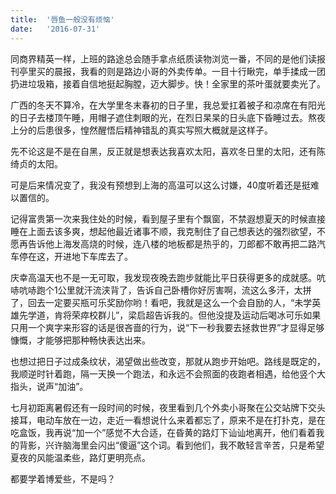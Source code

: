 ```yaml
---
title:  '唇鱼一般没有烦恼'
date:   '2016-07-31'
---
```


同商界精英一样，上班的路途总会随手拿点纸质读物浏览一番，不同的是他们读报刊亭里买的晨报，我看的则是路边小哥的外卖传单。一目十行瞅完，单手揉成一团扔进垃圾箱，接着自信地挺起胸膛，迈大脚步。快！全家里的茶叶蛋就要卖光了。

广西的冬天不算冷，在大学里冬末春初的日子里，我总爱扛着被子和凉席在有阳光的日子去楼顶午睡，用帽子遮住刺眼的光，在烈日杲杲的日头底下昏睡过去。熬夜上分的后患很多，惶然醒悟后精神错乱的真实写照大概就是这样子。

先不论这是不是在自黑，反正就是想表达我喜欢太阳，喜欢冬日里的太阳，还有陈绮贞的太阳。

可是后来情况变了，我没有预想到上海的高温可以这么讨嫌，40度听着还是挺难以置信的。

记得富贵第一次来我住处的时候，看到屋子里有个飘窗，不禁遐想夏天的时候直接睡在上面去该多爽，想起他最近诸事不顺，我克制住了自己想表达的强烈欲望，不愿再告诉他上海发高烧的时候，连八楼的地板都是热乎的，刀郎都不敢再把二路汽车停在这，开进地下车库去了。

庆幸高温天也不是一无可取，我发现夜晚去跑步就能比平日获得更多的成就感。吭哧吭哧跑个1公里就汗流浃背了，告诉自己卧槽你好厉害啊，流这么多汗，太拼了，回去一定要买瓶可乐奖励你哟！看吧，我就是这么一个会自励的人，“未学英雄先学道，肯将荣瘁校群儿”，梁启超告诉我的。但他没提及运动后喝冰可乐如果只用一个爽字来形容的话是很吝啬的行为，说“下一秒我要去拯救世界”才显得足够慷慨，才能够把那种畅快表达出来。

也想过把日子过成条纹状，渴望做出些改变，那就从跑步开始吧。路线是既定的，我顺逆时针着跑，隔一天换一个跑法，和永远不会照面的夜跑者相遇，给他竖个大指头，说声“加油”。

七月初距离暑假还有一段时间的时候，夜里看到几个外卖小哥聚在公交站牌下交头接耳，电动车放在一边，走近一看想说什么来着都忘了，原来不是在打扑克，是在吃盒饭，我再说“加一个”感觉不大合适，在昏黄的路灯下讪讪地离开，他们看着我的背影，兴许脑海里会闪出“傻逼”这个词。看到他们，我不敢轻言辛苦，只是希望夏夜的风能温柔些，路灯更明亮点。

都要学着博爱些，不是吗？
